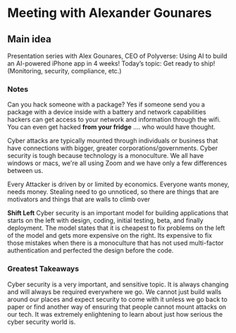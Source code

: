 # Meeting with Alexander Gounares

## Main idea

Presentation series with Alex Gounares, CEO of Polyverse: Using AI to build an AI-powered iPhone app in 4 weeks!
Today’s topic: Get ready to ship! (Monitoring, security, compliance, etc.)

### Notes

Can you hack someone with a package? Yes if someone send you a package with a device inside with a battery and network capabilities hackers can get access to your network and information through the wifi. You can even get hacked **from your fridge** .... who would have thought.

Cyber attacks are typically mounted through individuals or business that have connections with bigger, greater corporations/governments. Cyber security is tough because technology is a monoculture. We all have windows or macs, we're all using Zoom and we have only a few differences between us.

Every Attacker is driven by or limited by economics. Everyone wants money, needs money. Stealing need to go unnoticed, so there are things that are motivators and things that are walls to climb over

**Shift Left** Cyber security is an important model for building applications that starts on the left with design, coding, initial testing, beta, and finally deployment. The model states that it is cheapest to fix problems on the left of the model and gets more expensive on the right. Its expensive to fix those mistakes when there is a monoculture that has not used multi-factor authentication and perfected the design before the code.

### Greatest Takeaways

Cyber security is a very important, and sensitive topic. It is always changing and will always be required everywhere we go. We cannot just build walls around our places and expect security to come with it unless we go back to paper or find another way of ensuring that people cannot mount attacks on our tech. It was extremely enlightening to learn about just how serious the cyber security world is. 